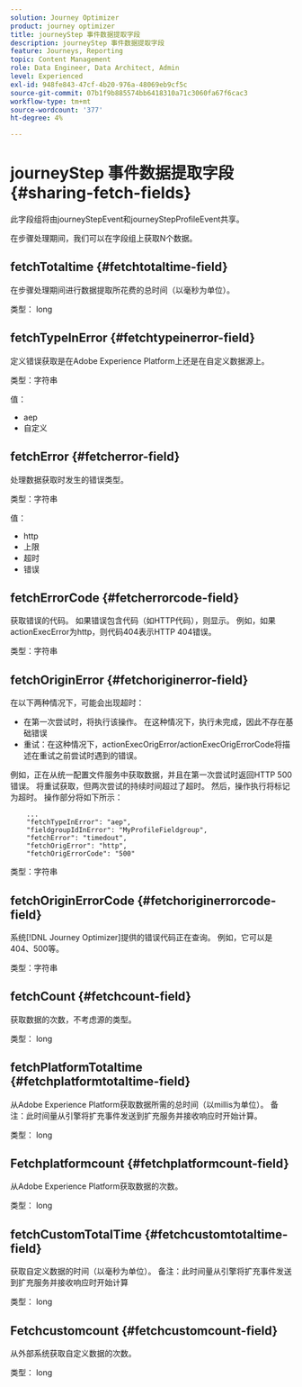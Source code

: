 ```yaml
---
solution: Journey Optimizer
product: journey optimizer
title: journeyStep 事件数据提取字段
description: journeyStep 事件数据提取字段
feature: Journeys, Reporting
topic: Content Management
role: Data Engineer, Data Architect, Admin
level: Experienced
exl-id: 948fe843-47cf-4b20-976a-48069eb9cf5c
source-git-commit: 07b1f9b885574bb6418310a71c3060fa67f6cac3
workflow-type: tm+mt
source-wordcount: '377'
ht-degree: 4%

---
```


# journeyStep 事件数据提取字段 {#sharing-fetch-fields}

此字段组将由journeyStepEvent和journeyStepProfileEvent共享。

在步骤处理期间，我们可以在字段组上获取N个数据。

## fetchTotaltime {#fetchtotaltime-field}

在步骤处理期间进行数据提取所花费的总时间（以毫秒为单位）。

类型： long

## fetchTypeInError {#fetchtypeinerror-field}

定义错误获取是在Adobe Experience Platform上还是在自定义数据源上。

类型：字符串

值：
* aep
* 自定义

## fetchError {#fetcherror-field}

处理数据获取时发生的错误类型。

类型：字符串

值：
* http
* 上限
* 超时
* 错误

## fetchErrorCode {#fetcherrorcode-field}

获取错误的代码。 如果错误包含代码（如HTTP代码），则显示。 例如，如果actionExecError为http，则代码404表示HTTP 404错误。

类型：字符串

## fetchOriginError {#fetchoriginerror-field}

在以下两种情况下，可能会出现超时：

* 在第一次尝试时，将执行该操作。 在这种情况下，执行未完成，因此不存在基础错误
* 重试：在这种情况下，actionExecOrigError/actionExecOrigErrorCode将描述在重试之前尝试时遇到的错误。

例如，正在从统一配置文件服务中获取数据，并且在第一次尝试时返回HTTP 500错误。 将重试获取，但两次尝试的持续时间超过了超时。 然后，操作执行将标记为超时。 操作部分将如下所示：

```
    ...
    "fetchTypeInError": "aep",
    "fieldgroupIdInError": "MyProfileFieldgroup",
    "fetchError": "timedout",
    "fetchOrigError": "http",
    "fetchOrigErrorCode": "500"
```

类型：字符串

## fetchOriginErrorCode {#fetchoriginerrorcode-field}

系统[!DNL Journey Optimizer]提供的错误代码正在查询。 例如，它可以是404、500等。

类型：字符串

## fetchCount {#fetchcount-field}

获取数据的次数，不考虑源的类型。

类型： long

## fetchPlatformTotaltime {#fetchplatformtotaltime-field}

从Adobe Experience Platform获取数据所需的总时间（以millis为单位）。 备注：此时间量从引擎将扩充事件发送到扩充服务并接收响应时开始计算。

类型： long

## Fetchplatformcount {#fetchplatformcount-field}

从Adobe Experience Platform获取数据的次数。

类型： long

## fetchCustomTotalTime {#fetchcustomtotaltime-field}

获取自定义数据的时间（以毫秒为单位）。 备注：此时间量从引擎将扩充事件发送到扩充服务并接收响应时开始计算

类型： long

## Fetchcustomcount {#fetchcustomcount-field}

从外部系统获取自定义数据的次数。

类型： long
